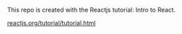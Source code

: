 This repo is created with the Reactjs tutorial: Intro to React.

[reactjs.org/tutorial/tutorial.html](https://reactjs.org/tutorial/tutorial.html)

